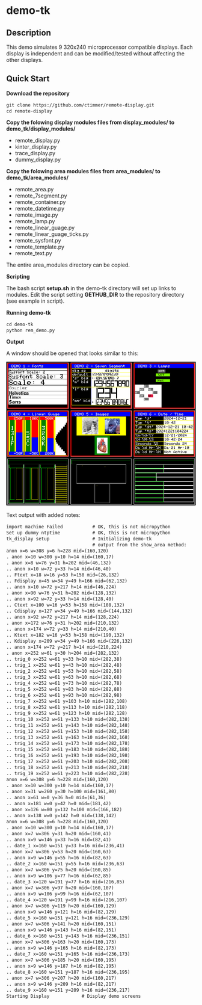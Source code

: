 # demo-tk

## Description

This demo simulates 9 320x240 microprocessor compatible displays.
Each display is independent and can be modified/tested without affecting the other displays.

## Quick Start

**Download the repository**

```text
git clone https://github.com/ctimmer/remote-display.git
cd remote-display
```

**Copy the folowing display modules files from display_modules/ to demo_tk/display_modules/**

- remote_display.py
- kinter_display.py
- trace_display.py
- dummy_display.py

**Copy the folowing area modules files from area_modules/ to demo_tk/area_modules/**

- remote_area.py
- remote_7segment.py
- remote_container.py
- remote_datetime.py
- remote_image.py
- remote_lamp.py
- remote_linear_guage.py
- remote_linear_guage_ticks.py
- remote_sysfont.py
- remote_template.py
- remote_text.py

The entire area_modules directory can be copied.

**Scripting**

The bash script **setup.sh** in the demo-tk directory will set up links to modules. Edit the script setting **GETHUB_DIR** to the repository directory (see example in script).

**Running demo-tk**

```text
cd demo-tk
python rem_demo.py
```

**Output**

A window should be opened that looks similar to this:

![screenshot](images/demo-tk-screen.jpg)

Text output with added notes:

```
import machine Failed           # OK, this is not micropython
Set up dummy ntptime            # OK, this is not micropython
tk_display setup                # Initializing demo-tk
                                # output from the show_area method:
anon x=6 w=308 y=6 h=228 mid=(160,120)
. anon x=10 w=300 y=10 h=14 mid=(160,17)
. anon x=8 w=76 y=31 h=202 mid=(46,132)
.. anon x=10 w=72 y=33 h=14 mid=(46,40)
.. Ftext x=18 w=16 y=53 h=158 mid=(26,132)
.. Fdisplay x=45 w=34 y=49 h=166 mid=(62,132)
.. anon x=10 w=72 y=217 h=14 mid=(46,224)
. anon x=90 w=76 y=31 h=202 mid=(128,132)
.. anon x=92 w=72 y=33 h=14 mid=(128,40)
.. Ctext x=100 w=16 y=53 h=158 mid=(108,132)
.. Cdisplay x=127 w=34 y=49 h=166 mid=(144,132)
.. anon x=92 w=72 y=217 h=14 mid=(128,224)
. anon x=172 w=76 y=31 h=202 mid=(210,132)
.. anon x=174 w=72 y=33 h=14 mid=(210,40)
.. Ktext x=182 w=16 y=53 h=158 mid=(190,132)
.. Kdisplay x=209 w=34 y=49 h=166 mid=(226,132)
.. anon x=174 w=72 y=217 h=14 mid=(210,224)
. anon x=252 w=61 y=30 h=204 mid=(282,132)
.. trig_0 x=252 w=61 y=33 h=10 mid=(282,38)
.. trig_1 x=252 w=61 y=43 h=10 mid=(282,48)
.. trig_2 x=252 w=61 y=53 h=10 mid=(282,58)
.. trig_3 x=252 w=61 y=63 h=10 mid=(282,68)
.. trig_4 x=252 w=61 y=73 h=10 mid=(282,78)
.. trig_5 x=252 w=61 y=83 h=10 mid=(282,88)
.. trig_6 x=252 w=61 y=93 h=10 mid=(282,98)
.. trig_7 x=252 w=61 y=103 h=10 mid=(282,108)
.. trig_8 x=252 w=61 y=113 h=10 mid=(282,118)
.. trig_9 x=252 w=61 y=123 h=10 mid=(282,128)
.. trig_10 x=252 w=61 y=133 h=10 mid=(282,138)
.. trig_11 x=252 w=61 y=143 h=10 mid=(282,148)
.. trig_12 x=252 w=61 y=153 h=10 mid=(282,158)
.. trig_13 x=252 w=61 y=163 h=10 mid=(282,168)
.. trig_14 x=252 w=61 y=173 h=10 mid=(282,178)
.. trig_15 x=252 w=61 y=183 h=10 mid=(282,188)
.. trig_16 x=252 w=61 y=193 h=10 mid=(282,198)
.. trig_17 x=252 w=61 y=203 h=10 mid=(282,208)
.. trig_18 x=252 w=61 y=213 h=10 mid=(282,218)
.. trig_19 x=252 w=61 y=223 h=10 mid=(282,228)
anon x=6 w=308 y=6 h=228 mid=(160,120)
. anon x=10 w=300 y=10 h=14 mid=(160,17)
. anon x=31 w=260 y=30 h=100 mid=(161,80)
.. anon x=61 w=0 y=36 h=0 mid=(61,36)
.. anon x=181 w=0 y=42 h=0 mid=(181,42)
. anon x=126 w=80 y=132 h=100 mid=(166,182)
.. anon x=138 w=0 y=142 h=0 mid=(138,142)
anon x=6 w=308 y=6 h=228 mid=(160,120)
. anon x=10 w=300 y=10 h=14 mid=(160,17)
. anon x=7 w=306 y=31 h=20 mid=(160,41)
.. anon x=9 w=146 y=33 h=16 mid=(82,41)
.. date_1 x=160 w=151 y=33 h=16 mid=(236,41)
. anon x=7 w=306 y=53 h=20 mid=(160,63)
.. anon x=9 w=146 y=55 h=16 mid=(82,63)
.. date_2 x=160 w=151 y=55 h=16 mid=(236,63)
. anon x=7 w=306 y=75 h=20 mid=(160,85)
.. anon x=9 w=106 y=77 h=16 mid=(62,85)
.. date_3 x=120 w=191 y=77 h=16 mid=(216,85)
. anon x=7 w=306 y=97 h=20 mid=(160,107)
.. anon x=9 w=106 y=99 h=16 mid=(62,107)
.. date_4 x=120 w=191 y=99 h=16 mid=(216,107)
. anon x=7 w=306 y=119 h=20 mid=(160,129)
.. anon x=9 w=146 y=121 h=16 mid=(82,129)
.. date_5 x=160 w=151 y=121 h=16 mid=(236,129)
. anon x=7 w=306 y=141 h=20 mid=(160,151)
.. anon x=9 w=146 y=143 h=16 mid=(82,151)
.. date_6 x=160 w=151 y=143 h=16 mid=(236,151)
. anon x=7 w=306 y=163 h=20 mid=(160,173)
.. anon x=9 w=146 y=165 h=16 mid=(82,173)
.. date_7 x=160 w=151 y=165 h=16 mid=(236,173)
. anon x=7 w=306 y=185 h=20 mid=(160,195)
.. anon x=9 w=146 y=187 h=16 mid=(82,195)
.. date_8 x=160 w=151 y=187 h=16 mid=(236,195)
. anon x=7 w=306 y=207 h=20 mid=(160,217)
.. anon x=9 w=146 y=209 h=16 mid=(82,217)
.. date_9 x=160 w=151 y=209 h=16 mid=(236,217)
Starting Display            # Display demo screens
```
